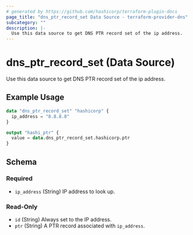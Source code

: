 ```yaml
---
# generated by https://github.com/hashicorp/terraform-plugin-docs
page_title: "dns_ptr_record_set Data Source - terraform-provider-dns"
subcategory: ""
description: |-
  Use this data source to get DNS PTR record set of the ip address.
---
```


# dns_ptr_record_set (Data Source)

Use this data source to get DNS PTR record set of the ip address.

## Example Usage

```terraform
data "dns_ptr_record_set" "hashicorp" {
  ip_address = "8.8.8.8"
}

output "hashi_ptr" {
  value = data.dns_ptr_record_set.hashicorp.ptr
}
```

<!-- schema generated by tfplugindocs -->
## Schema

### Required

- `ip_address` (String) IP address to look up.

### Read-Only

- `id` (String) Always set to the IP address.
- `ptr` (String) A PTR record associated with `ip_address`.


